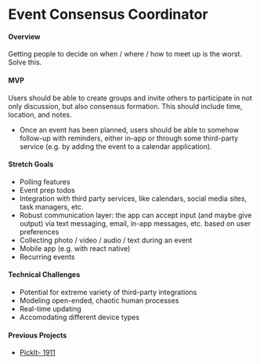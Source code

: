 # Event Consensus Coordinator

#### Overview

Getting people to decide on when / where / how to meet up is the worst. Solve this.

#### MVP

Users should be able to create groups and invite others to participate in not only discussion, but also consensus formation. This should include time, location, and notes. 

- Once an event has been planned, users should be able to somehow follow-up with reminders, either in-app or through some third-party service (e.g. by adding the event to a calendar application).

#### Stretch Goals

* Polling features
* Event prep todos
* Integration with third party services, like calendars, social media sites, task managers, etc.
* Robust communication layer: the app can accept input (and maybe give output) via text messaging, email, in-app messages, etc. based on user preferences
* Collecting photo / video / audio / text during an event
* Mobile app (e.g. with react native)
* Recurring events

#### Technical Challenges

* Potential for extreme variety of third-party integrations
* Modeling open-ended, chaotic human processes
* Real-time updating
* Accomodating different device types

#### Previous Projects
* [PickIt- 1911](https://www.youtube.com/watch?v=PL8jF2x8eTY&list=PLx0iOsdUOUmkGPFdAt5kHKxGQw_YseAQI&index=7&t=0s)